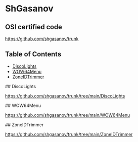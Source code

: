 # ShGasanov

## OSI certified code

<https://github.com/shgasanov/trunk>

## Table of Contents

- [DiscoLights](#DiscoLights)
- [WOW64Menu](#WOW64Menu)
- [ZoneIDTrimmer](#ZoneIDTrimmer)

<a name="DiscoLights"/>
## DiscoLights

<https://github.com/shgasanov/trunk/tree/main/DiscoLights>

<a name="WOW64Menu"/>
## WOW64Menu

<https://github.com/shgasanov/trunk/tree/main/WOW64Menu>

<a name="ZoneIDTrimmer"/>
## ZoneIDTrimmer

<https://github.com/shgasanov/trunk/tree/main/ZoneIDTrimmer>
